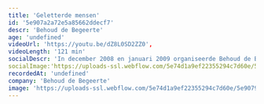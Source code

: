 ```yaml
---
title: 'Geletterde mensen'
id: '5e907a2a72e5a85662ddecf7'
descr: 'Behoud de Begeerte'
age: 'undefined'
videoUrl: 'https://youtu.be/dZ8L0SD2ZZ0',
videoLength: '121 min'
socialDescr: 'In december 2008 en januari 2009 organiseerde Behoud de Begeerte Geletterde Mensen met Ramsey Nasr en Mauro Pawlowski. Dat moet dan zo ongeveer de 28ste editie geweest zijn. Mauro Pawlowski bracht naast zijn muziek ook, en dit in primeur, eigen teksten - met name: poëzie. Dichter Ramsey Nasr las uit zijn werk, maar schroomde zich niet een paar liederen te zingen. '
socialImage:'https://uploads-ssl.webflow.com/5e74d1a9ef22355294c7d60e/5e907933df78147256974996_geletterde%20mensen_goed.png'
recordedAt: 'undefined'
company: 'Behoud de Begeerte'
image: 'https://uploads-ssl.webflow.com/5e74d1a9ef22355294c7d60e/5e907933df78147256974996_geletterde%20mensen_goed.png'
---
```

